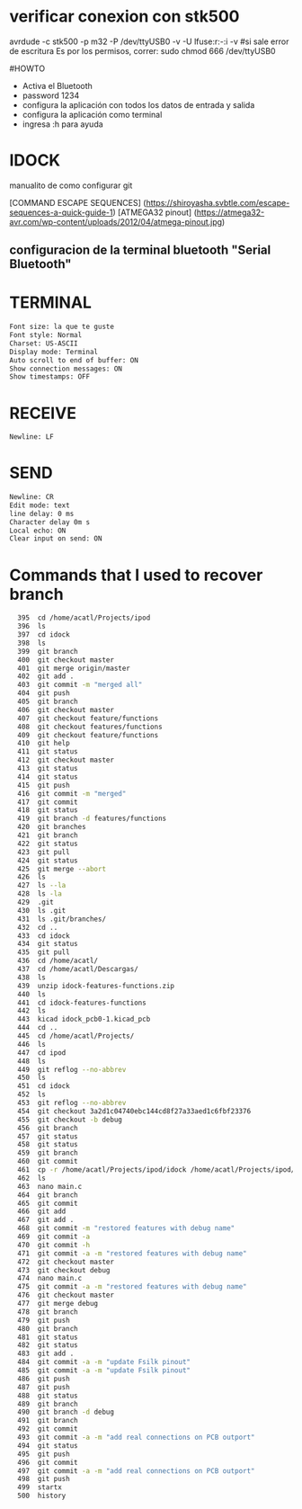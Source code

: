 
# verificar conexion con stk500
avrdude -c stk500 -p m32 -P /dev/ttyUSB0 -v -U lfuse:r:-:i -v
#si sale error de escritura
Es por los permisos, correr:
sudo chmod 666 /dev/ttyUSB0

#HOWTO
- Activa el Bluetooth
- password 1234
- configura la aplicación con todos los datos de entrada y salida
- configura la aplicación como terminal
- ingresa :h para ayuda

# IDOCK
manualito de como configurar git

[COMMAND ESCAPE SEQUENCES] (https://shiroyasha.svbtle.com/escape-sequences-a-quick-guide-1)
[ATMEGA32 pinout] (https://atmega32-avr.com/wp-content/uploads/2012/04/atmega-pinout.jpg)


## configuracion de la terminal bluetooth "Serial Bluetooth"

# TERMINAL

```bash
Font size: la que te guste
Font style: Normal
Charset: US-ASCII
Display mode: Terminal
Auto scroll to end of buffer: ON
Show connection messages: ON
Show timestamps: OFF
```

# RECEIVE
```bash
Newline: LF
```
# SEND
```bash
Newline: CR
Edit mode: text
line delay: 0 ms
Character delay 0m s
Local echo: ON
Clear input on send: ON
```

# Commands that I used to recover branch

```bash
  395  cd /home/acatl/Projects/ipod
  396  ls
  397  cd idock
  398  ls
  399  git branch
  400  git checkout master
  401  git merge origin/master
  402  git add .
  403  git commit -m "merged all"
  404  git push
  405  git branch
  406  git checkout master
  407  git checkout feature/functions
  408  git checkout features/functions
  409  git checkout feature/functions
  410  git help
  411  git status
  412  git checkout master
  413  git status
  414  git status
  415  git push
  416  git commit -m "merged"
  417  git commit
  418  git status
  419  git branch -d features/functions
  420  git branches
  421  git branch
  422  git status
  423  git pull
  424  git status
  425  git merge --abort
  426  ls
  427  ls --la
  428  ls -la
  429  .git
  430  ls .git
  431  ls .git/branches/
  432  cd ..
  433  cd idock
  434  git status
  435  git pull
  436  cd /home/acatl/
  437  cd /home/acatl/Descargas/
  438  ls 
  439  unzip idock-features-functions.zip 
  440  ls
  441  cd idock-features-functions
  442  ls
  443  kicad idock_pcb0-1.kicad_pcb
  444  cd ..
  445  cd /home/acatl/Projects/
  446  ls
  447  cd ipod
  448  ls
  449  git reflog --no-abbrev
  450  ls
  451  cd idock
  452  ls
  453  git reflog --no-abbrev
  454  git checkout 3a2d1c04740ebc144cd8f27a33aed1c6fbf23376
  455  git checkout -b debug
  456  git branch
  457  git status
  458  git status
  459  git branch
  460  git commit
  461  cp -r /home/acatl/Projects/ipod/idock /home/acatl/Projects/ipod/.idock
  462  ls
  463  nano main.c 
  464  git branch
  465  git commit
  466  git add
  467  git add .
  468  git commit -m "restored features with debug name"
  469  git commit -a
  470  git commit -h
  471  git commit -a -m "restored features with debug name"
  472  git checkout master
  473  git checkout debug
  474  nano main.c
  475  git commit -a -m "restored features with debug name"
  476  git checkout master
  477  git merge debug
  478  git branch
  479  git push
  480  git branch
  481  git status
  482  git status
  483  git add .
  484  git commit -a -m "update Fsilk pinout"
  485  git commit -a -m "update Fsilk pinout"
  486  git push
  487  git push
  488  git status
  489  git branch
  490  git branch -d debug
  491  git branch
  492  git commit
  493  git commit -a -m "add real connections on PCB outport"
  494  git status
  495  git push
  496  git commit
  497  git commit -a -m "add real connections on PCB outport"
  498  git push
  499  startx
  500  history
```
